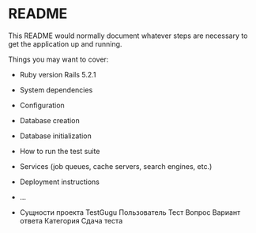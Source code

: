# README

This README would normally document whatever steps are necessary to get the
application up and running.

Things you may want to cover:

* Ruby version
Rails 5.2.1

* System dependencies

* Configuration

* Database creation

* Database initialization

* How to run the test suite

* Services (job queues, cache servers, search engines, etc.)

* Deployment instructions

* ...

* Сущности проекта TestGugu
Пользователь
Тест
Вопрос
Вариант ответа
Категория
Сдача теста
